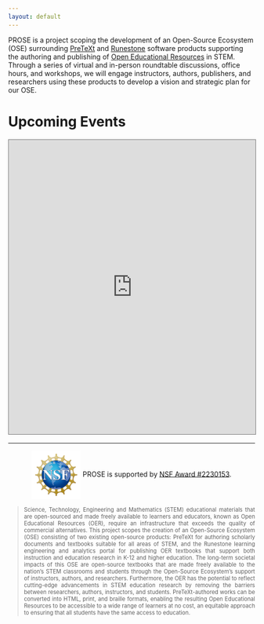 ```yaml
---
layout: default
---
```


PROSE is a project scoping the development of an Open-Source Ecosystem (OSE) surrounding [PreTeXt](https://pretextbook.org)
and [Runestone](https://runestone.academy) software products supporting the authoring and publishing of
[Open Educational Resources](https://en.wikipedia.org/wiki/Open_educational_resources) in STEM. Through a series of
virtual and in-person roundtable discussions, office hours, and workshops, we will engage instructors, authors,
publishers, and researchers using these products to develop a vision and strategic plan for our OSE.

# Upcoming Events

<iframe src="https://calendar.google.com/calendar/embed?height=600&wkst=1&bgcolor=%23ffffff&ctz=America%2FChicago&mode=AGENDA&showNav=1&showCalendars=0&title=PROSE%3A%20PreTeXt-Runestone%20Open%20Source%20Ecosystem&src=ODhjYmI0NWJhNDdjMDk0Yjk0ZjFkNjg1MjJhMTQxZjQ5NTllZWRlMDFiMDNjYzQ1MzAyNzg0YTE0ODJlY2Y3ZkBncm91cC5jYWxlbmRhci5nb29nbGUuY29t&color=%23F09300" style="border:solid 1px #777" width="100%" height="600" frameborder="0" scrolling="no"></iframe>

---

<p style="text-align:center"><img src="./nsf.svg" style="width:100px;vertical-align:middle" alt="NSF logo"> PROSE is supported by <a href="https://www.nsf.gov/awardsearch/showAward?AWD_ID=2230153">NSF Award #2230153</a>.</p>
<blockquote style="font-size:0.8em;text-align:justify">Science, Technology, Engineering and Mathematics (STEM) educational materials that are open-sourced and made freely available to learners and educators, known as Open Educational Resources (OER), require an infrastructure that exceeds the quality of commercial alternatives. This project scopes the creation of an Open-Source Ecosystem (OSE) consisting of two existing open-source products: PreTeXt for authoring scholarly documents and textbooks suitable for all areas of STEM, and the Runestone learning engineering and analytics portal for publishing OER textbooks that support both instruction and education research in K-12 and higher education. The long-term societal impacts of this OSE are open-source textbooks that are made freely available to the nation’s STEM classrooms and students through the Open-Source Ecosystem’s support of instructors, authors, and researchers. Furthermore, the OER has the potential to reflect cutting-edge advancements in STEM education research by removing the barriers between researchers, authors, instructors, and students. PreTeXt-authored works can be converted into HTML, print, and braille formats, enabling the resulting Open Educational Resources to be accessible to a wide range of learners at no cost, an equitable approach to ensuring that all students have the same access to education.</blockquote>
